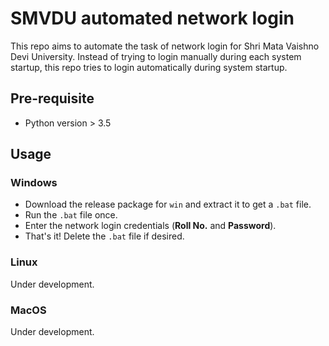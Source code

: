 # SMVDU automated network login

This repo aims to automate the task of network login for Shri Mata Vaishno Devi University. Instead of trying to login manually during each system startup, this repo tries to login automatically during system startup.

## Pre-requisite 

- Python version > 3.5

## Usage

### Windows

- Download the release package for `win` and extract it to get a `.bat` file.
- Run the `.bat` file once.
- Enter the network login credentials (**Roll No.** and **Password**).
- That's it! Delete the `.bat` file if desired.

### Linux 

Under development.

### MacOS

Under development.
